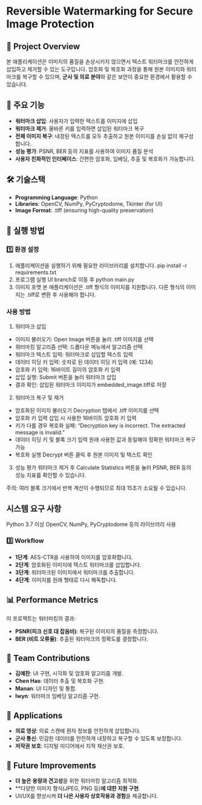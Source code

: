 # Reversible Watermarking for Secure Image Protection

## 📌 Project Overview
본 애플리케이션은 이미지의 품질을 손상시키지 않으면서 텍스트 워터마크를 안전하게 삽입하고 제거할 수 있는 도구입니다. 암호화 및 복호화 과정을 통해 원본 이미지와 워터마크를 복구할 수 있으며, **군사 및 의료 분야**와 같은 보안이 중요한 환경에서 활용할 수 있습니다.

## 🎯 주요 기능
- **워터마크 삽입**: 사용자가 입력한 텍스트를 이미지에 삽입
- **워터마크 제거**: 올바른 키를 입력하면 삽입된 워터마크 복구
- **전체 이미지 복구**: 내장된 텍스트를 모두 추출하고 원본 이미지를 손실 없이 재구성합니다.
- **성능 평가**: PSNR, BER 등의 지표를 사용하여 이미지 품질 분석
- **사용자 친화적인 인터페이스**: 간편한 암호화, 임베딩, 추출 및 복호화가 가능합니다.

## 🛠️ 기술스택
- **Programming Language**: Python
- **Libraries**: OpenCV, NumPy, PyCryptodome, Tkinter (for UI)
- **Image Format**: .tiff (ensuring high-quality preservation)


## 🚀 실행 방법
### 1️⃣ 환경 설정
1. 애플리케이션을 실행하기 위해 필요한 라이브러리를 설치합니다.
pip install -r requirements.txt
2. 프로그램 실행
UI branch로 이동 후 python main.py
3. 이미지 포맷
본 애플리케이션은 .tiff 형식의 이미지를 지원합니다. 다른 형식의 이미지는 .tiff로 변환 후 사용해야 합니다.

### 사용 방법
1. 워터마크 삽입
- 이미지 불러오기: Open Image 버튼을 눌러 .tiff 이미지를 선택
- 워터마킹 알고리즘 선택: 드롭다운 메뉴에서 알고리즘 선택
- 워터마크 텍스트 입력: 워터마크로 삽입할 텍스트 입력
- 데이터 히딩 키 입력: 숫자로 된 데이터 히딩 키 입력 (예: 1234)
- 암호화 키 입력: 16바이트 길이의 암호화 키 입력
- 삽입 실행: Submit 버튼을 눌러 워터마크 삽입
- 결과 확인: 삽입된 워터마크 이미지가 embedded_image.tiff로 저장

2. 워터마크 복구 및 제거
- 암호화된 이미지 불러오기
Decryption 탭에서 .tiff 이미지를 선택
- 암호화 키 입력
삽입 시 사용한 16바이트 암호화 키 입력
- 키가 다를 경우 복호화 실패: “Decryption key is incorrect. The extracted message is invalid.”
- 데이터 히딩 키 및 블록 크기 입력
원래 사용한 값과 동일해야 정확한 워터마크 복구 가능
- 복호화 실행
Decrypt 버튼 클릭 후 원본 이미지 및 텍스트 확인

3. 성능 평가
워터마크 제거 후 Calculate Statistics 버튼을 눌러 PSNR, BER 등의 성능 지표를 확인할 수 있습니다.

주의: 여러 블록 크기에서 반복 계산이 수행되므로 최대 15초가 소요될 수 있습니다.

## 시스템 요구 사항
Python 3.7 이상
OpenCV, NumPy, PyCryptodome 등의 라이브러리 사용

### 3️⃣ Workflow
- **1단계**: AES-CTR을 사용하여 이미지를 암호화합니다.
- **2단계**: 암호화된 이미지에 텍스트 워터마크를 삽입합니다.
- **3단계**: 워터마크된 이미지에서 워터마크를 추출합니다.
- **4단계**: 이미지를 원래 형태로 다시 해독합니다.

## 📊 Performance Metrics
이 프로젝트는 워터마킹의 결과:
- **PSNR(피크 신호 대 잡음비)**: 복구된 이미지의 품질을 측정합니다.
- **BER (비트 오류율)**: 추출된 워터마크의 정확도를 결정합니다.
  
## 👥 Team Contributions
- **김예찬**: UI 구현, 시각화 및 암호화 알고리즘 개발.
- **Chen Hao**: 데이터 추출 및 복호화 구현.
- **Manan**: UI 디자인 및 통합.
- **Iwyn**: 워터마크 임베딩 알고리즘 구현.

## 📌 Applications
- **의료 영상**: 의료 스캔에 환자 정보를 안전하게 삽입합니다.
- **군사 통신**: 민감한 데이터를 안전하게 내장하고 복구할 수 있도록 보장합니다.
- **저작권 보호**: 디지털 미디어에서 지적 재산권 보호.

## 📢 Future Improvements
- **더 높은 용량과 견고성**을 위한 워터마킹 알고리즘 최적화.
- **다양한 이미지 형식(JPEG, PNG 등)**에 대한 지원 구현**.
- UI/UX를 향상시켜 **더 나은 사용자 상호작용과 경험**을 제공합니다.
